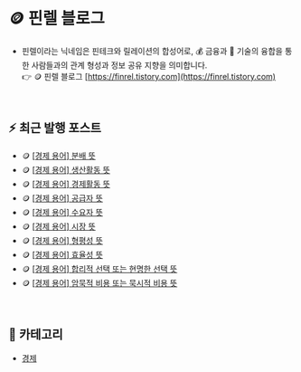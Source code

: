 # 🪙 핀렐 블로그
- 핀렐이라는 닉네임은 핀테크와 릴레이션의 합성어로, :moneybag: 금융과 :wrench: 기술의 융합을 통한 사람들과의 관계 형성과 정보 공유 지향을 의미합니다.  
:point_right: 🪙 핀렐 블로그 [https://finrel.tistory.com](https://finrel.tistory.com)

<!-- :point_right:<a href="https://finrel.tistory.com" target="_blank">https://finrel.tistory.com</a> -->
<!-- GitHub의 보안 정책에 따라 HTML의 target 속성이 무시되기 때문에 링크를 새 탭에서 열 수 없습니다. -->

<br>

## :zap: 최근 발행 포스트
- 🪙 <a href="https://finrel.tistory.com/entry/%F0%9F%AA%99-%EA%B2%BD%EC%A0%9C-%EC%9A%A9%EC%96%B4-%EB%B6%84%EB%B0%B0-%EB%9C%BB" target="_blank">[경제 용어] 분배 뜻</a>
- 🪙 <a href="https://finrel.tistory.com/entry/%F0%9F%AA%99-%EA%B2%BD%EC%A0%9C-%EC%9A%A9%EC%96%B4-%EC%83%9D%EC%82%B0%ED%99%9C%EB%8F%99-%EB%9C%BB" target="_blank">[경제 용어] 생산활동 뜻</a>
- 🪙 <a href="https://finrel.tistory.com/entry/%F0%9F%AA%99%EA%B2%BD%EC%A0%9C-%EC%9A%A9%EC%96%B4-%EA%B2%BD%EC%A0%9C%ED%99%9C%EB%8F%99-%EB%9C%BB" target="_blank">[경제 용어] 경제활동 뜻</a>
- 🪙 <a href="https://finrel.tistory.com/entry/%F0%9F%AA%99-%EA%B2%BD%EC%A0%9C-%EC%9A%A9%EC%96%B4-%EA%B3%B5%EA%B8%89%EC%9E%90-%EB%9C%BB" target="_blank">[경제 용어] 공급자 뜻</a>
- 🪙 <a href="https://finrel.tistory.com/entry/%F0%9F%AA%99-%EA%B2%BD%EC%A0%9C-%EC%9A%A9%EC%96%B4-%EC%88%98%EC%9A%94%EC%9E%90-%EB%9C%BB" target="_blank">[경제 용어] 수요자 뜻</a>
- 🪙 <a href="https://finrel.tistory.com/entry/%F0%9F%AA%99-%EA%B2%BD%EC%A0%9C-%EC%9A%A9%EC%96%B4-%EC%8B%9C%EC%9E%A5-%EB%9C%BB" target="_blank">[경제 용어] 시장 뜻</a>
- 🪙 <a href="https://finrel.tistory.com/entry/%F0%9F%AA%99-%EA%B2%BD%EC%A0%9C-%EC%9A%A9%EC%96%B4-%ED%98%95%ED%8F%89%EC%84%B1-%EB%9C%BB" target="_blank">[경제 용어] 형평성 뜻</a>
- 🪙 <a href="https://finrel.tistory.com/entry/%F0%9F%AA%99-%EA%B2%BD%EC%A0%9C-%EC%9A%A9%EC%96%B4-%ED%9A%A8%EC%9C%A8%EC%84%B1-%EB%9C%BB" target="_blank">[경제 용어] 효율성 뜻</a>
- 🪙 <a href="https://finrel.tistory.com/entry/%F0%9F%AA%99-%EA%B2%BD%EC%A0%9C-%EC%9A%A9%EC%96%B4-%ED%95%A9%EB%A6%AC%EC%A0%81-%EC%84%A0%ED%83%9D-%EB%98%90%EB%8A%94-%ED%98%84%EB%AA%85%ED%95%9C-%EC%84%A0%ED%83%9D-%EB%9C%BB" target="_blank">[경제 용어] 합리적 선택 또는 현명한 선택 뜻</a>
- 🪙 <a href="https://finrel.tistory.com/entry/%F0%9F%AA%99-%EA%B2%BD%EC%A0%9C-%EC%9A%A9%EC%96%B4-%EC%95%94%EB%AC%B5%EC%A0%81-%EB%B9%84%EC%9A%A9-%EB%98%90%EB%8A%94-%EB%AC%B5%EC%8B%9C%EC%A0%81-%EB%B9%84%EC%9A%A9-%EB%9C%BB" target="_blank">[경제 용어] 암묵적 비용 또는 묵시적 비용 뜻</a>

<br>

## 📌 카테고리
- [경제](https://github.com/jectgenius/finrel-blog/tree/main/경제)